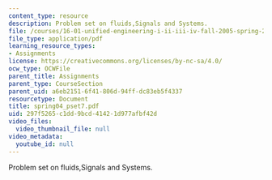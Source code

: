 ```yaml
---
content_type: resource
description: Problem set on fluids,Signals and Systems.
file: /courses/16-01-unified-engineering-i-ii-iii-iv-fall-2005-spring-2006/297f5265c1dd9bcd41421d977afbf42d_spring04_pset7.pdf
file_type: application/pdf
learning_resource_types:
- Assignments
license: https://creativecommons.org/licenses/by-nc-sa/4.0/
ocw_type: OCWFile
parent_title: Assignments
parent_type: CourseSection
parent_uid: a6eb2151-6f41-806d-94ff-dc83eb5f4337
resourcetype: Document
title: spring04_pset7.pdf
uid: 297f5265-c1dd-9bcd-4142-1d977afbf42d
video_files:
  video_thumbnail_file: null
video_metadata:
  youtube_id: null
---
```

Problem set on fluids,Signals and Systems.